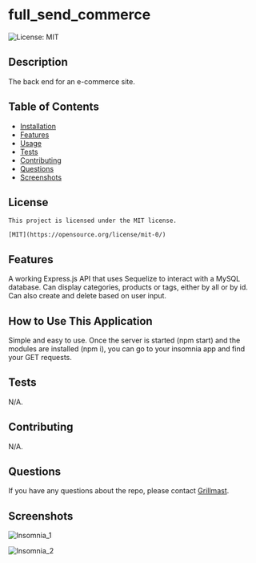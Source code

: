 # full_send_commerce
  <img alt="License: MIT" src="https://img.shields.io/badge/license-MIT-blue.svg" />

  ## Description
  The back end for an e-commerce site. 

  ## Table of Contents
  * [Installation](#installation)
  * [Features](#features)
  * [Usage](#usage)
  * [Tests](#tests)
  * [Contributing](#contributing)
  * [Questions](#questions)
  * [Screenshots](#screenshots)
  ## License

    This project is licensed under the MIT license.

    [MIT](https://opensource.org/license/mit-0/)

  ## Features
  A working Express.js API that uses Sequelize to interact with a MySQL database. Can display categories, products or tags, either by all or by id. Can also create and delete based on user input.

  ## How to Use This Application
  Simple and easy to use. Once the server is started (npm start) and the modules are installed (npm i), you can go to your insomnia app and find your GET requests. 

  ## Tests 
  N/A.
  
  ## Contributing
  N/A. 

  ## Questions
  If you have any questions about the repo, please contact [Grillmast](mailto:fake@fake.com).

  ## Screenshots 
  
  ![Insomnia_1](https://user-images.githubusercontent.com/115853912/234996758-4be091d3-b418-46e3-852e-3cbd48f5a24f.PNG)
  
  ![Insomnia_2](https://user-images.githubusercontent.com/115853912/234996799-630a889f-7bc2-4feb-9eb9-77eb9c0d17b7.PNG)


